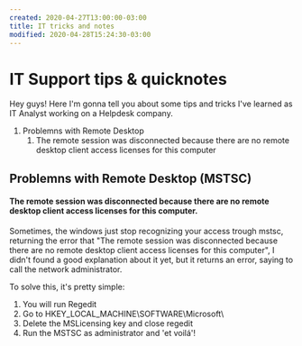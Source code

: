```yaml
---
created: 2020-04-27T13:00:00-03:00
title: IT tricks and notes
modified: 2020-04-28T15:24:30-03:00
---
```


# IT Support tips & quicknotes

 Hey guys! Here I'm gonna tell you about some tips and tricks I've learned as IT Analyst working on a Helpdesk company.

 1. Problemns with Remote Desktop
    1. The remote session was disconnected because there are no remote desktop client access licenses for this computer

## Problemns with Remote Desktop (MSTSC)

#### The remote session was disconnected because there are no remote desktop client access licenses for this computer.

 Sometimes, the windows just stop recognizing your access trough mstsc, returning the error that "The remote session was disconnected because there are no remote desktop client access licenses for this computer", I didn't found a good explanation about it yet, but it returns an error, saying to call the network administrator.
 
 

 To solve this, it's pretty simple:

 1. You will run Regedit
 1. Go to HKEY_LOCAL_MACHINE\SOFTWARE\Microsoft\
 1. Delete the MSLicensing key and close regedit
 1. Run the MSTSC as administrator and 'et voilá'!